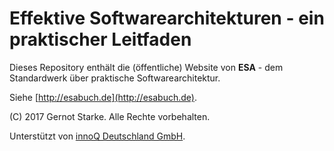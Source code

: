 # Effektive Softwarearchitekturen - ein praktischer Leitfaden

Dieses Repository enthält die (öffentliche) Website von **ESA** - dem Standardwerk über praktische Softwarearchitektur.

Siehe [http://esabuch.de](http://esabuch.de).



(C) 2017 Gernot Starke. Alle Rechte vorbehalten.

Unterstützt von [innoQ Deutschland GmbH](https://innoq.com).
